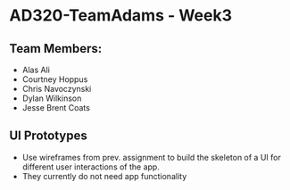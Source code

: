 # AD320-TeamAdams - Week3

## Team Members:
* Alas Ali
* Courtney Hoppus
* Chris Navoczynski
* Dylan Wilkinson
* Jesse Brent Coats

## UI Prototypes
* Use wireframes from prev. assignment to build the
skeleton of a UI for different user interactions of the app.
* They currently do not need app functionality 
		
